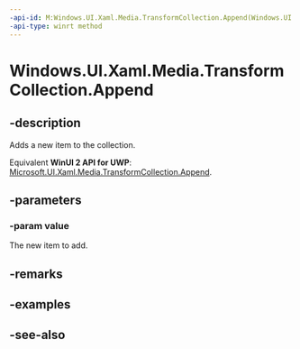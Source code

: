 ```yaml
---
-api-id: M:Windows.UI.Xaml.Media.TransformCollection.Append(Windows.UI.Xaml.Media.Transform)
-api-type: winrt method
---
```


<!-- Method syntax
public void Append(Windows.UI.Xaml.Media.Transform value)
-->

# Windows.UI.Xaml.Media.TransformCollection.Append

## -description
Adds a new item to the collection.

Equivalent **WinUI 2 API for UWP**: [Microsoft.UI.Xaml.Media.TransformCollection.Append](/windows/winui/api/microsoft.ui.xaml.media.transformcollection.append).

## -parameters
### -param value
The new item to add.

## -remarks

## -examples

## -see-also
